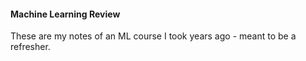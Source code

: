 #### Machine Learning Review

These are my notes of an ML course I took years ago - meant to be a refresher.